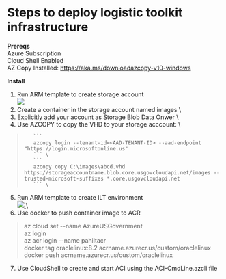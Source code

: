 # Steps to deploy logistic toolkit infrastructure

**Prereqs** \
    Azure Subscription \
    Cloud Shell Enabled \
    AZ Copy Installed: https://aka.ms/downloadazcopy-v10-windows

**Install**
1. Run ARM template to create storage account \
    <a href="https://portal.azure.us/#create/Microsoft.Template/uri/https%3A%2F%2Fraw.githubusercontent.com%2Fpaulhakim%2FLogisticsToolkit%2Fmaster%2FCreateStorageForImage.json"  target="_blank">
    <img src="http://azuredeploy.net/AzureGov.png"/>
    </a>
2. Create a container in the storage account named images \
3. Explicitly add your account as Storage Blob Data Onwer \
4. Use AZCOPY to copy the VHD to your storage acccount: \
>        ``` 
>        azcopy login --tenant-id=<AAD-TENANT-ID> --aad-endpoint "https://login.microsoftonline.us"
>        ``` \
>        ```
>        azcopy copy C:\images\abcd.vhd https://storageaccountname.blob.core.usgovcloudapi.net/images --trusted-microsoft-suffixes *.core.usgovcloudapi.net
>        ``` \
5. Run ARM template to create ILT environment \
    <a href="https://portal.azure.us/#create/Microsoft.Template/uri/https%3A%2F%2Fraw.githubusercontent.com%2Fpaulhakim%2FLogisticsToolkit%2Fmaster%2FAzuredeploy.json"  target="_blank">
    <img src="http://azuredeploy.net/AzureGov.png"/>
    </a> \
6. Use docker to push container image to ACR
> az cloud set --name AzureUSGovernment \
> az login \
> az acr login --name pahiltacr \
> docker tag oraclelinux:8.2 acrname.azurecr.us/custom/oraclelinux \
> docker push acrname.azurecr.us/custom/oraclelinux

7. Use CloudShell to create and start ACI using the ACI-CmdLine.azcli file



